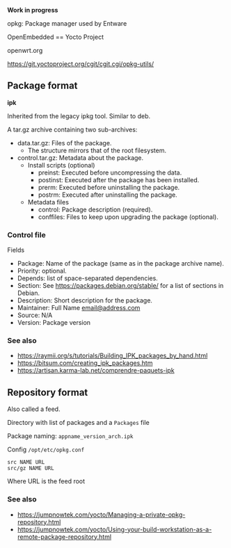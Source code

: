 **Work in progress**

opkg: Package manager used by Entware

OpenEmbedded == Yocto Project

openwrt.org

https://git.yoctoproject.org/cgit/cgit.cgi/opkg-utils/

## Package format

**ipk**

Inherited from the legacy ipkg tool. Similar to deb.

A tar.gz archive containing two sub-archives:

* data.tar.gz: Files of the package.
    - The structure mirrors that of the root filesystem.
* control.tar.gz: Metadata about the package.
    - Install scripts (optional)
        - preinst: Executed before uncompressing the data.
        - postinst: Executed after the package has been installed.
        - prerm: Executed before uninstalling the package.
        - postrm: Executed after uninstalling the package.
    - Metadata files
        - control: Package description (required).
        - conffiles: Files to keep upon upgrading the package (optional).

### Control file

Fields

* Package: Name of the package (same as in the package archive name).
* Priority: optional.
* Depends: list of space-separated dependencies.
* Section: See <https://packages.debian.org/stable/> for a list of sections in Debian.
* Description: Short description for the package.
* Maintainer: Full Name <email@address.com>
* Source: N/A
* Version: Package version

### See also

* <https://raymii.org/s/tutorials/Building_IPK_packages_by_hand.html>
* <https://bitsum.com/creating_ipk_packages.htm>
* <https://artisan.karma-lab.net/comprendre-paquets-ipk>

## Repository format

Also called a feed.

Directory with list of packages and a `Packages` file

Package naming: `appname_version_arch.ipk`

Config `/opt/etc/opkg.conf`

```
src NAME URL
src/gz NAME URL
```

Where URL is the feed root

### See also

* <https://jumpnowtek.com/yocto/Managing-a-private-opkg-repository.html>
* <https://jumpnowtek.com/yocto/Using-your-build-workstation-as-a-remote-package-repository.html>
